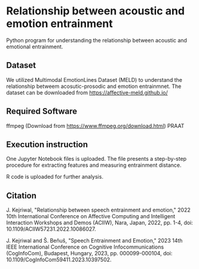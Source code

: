 # Relationship between acoustic and emotion entrainment
Python program for understanding the relationship between acoustic and emotional entrainment.

## Dataset
We utilized Multimodal EmotionLines Dataset (MELD) to understand the relationship betweem acosutic-prosodic and emotion entrainmnet. 
The dataset can be downloaded from https://affective-meld.github.io/

## Required Software
ffmpeg (Download from https://www.ffmpeg.org/download.html)
PRAAT

## Execution instruction

One Jupyter Notebook files is uploaded. The file presents a step-by-step procedure for extracting features and measuring entrainment distance. 

R code is uploaded for further analysis.

## Citation
J. Kejriwal, "Relationship between speech entrainment and emotion," 2022 10th International Conference on Affective Computing and Intelligent Interaction Workshops and Demos (ACIIW), Nara, Japan, 2022, pp. 1-4, doi: 10.1109/ACIIW57231.2022.10086027.

J. Kejriwal and Š. Beňuš, "Speech Entrainment and Emotion," 2023 14th IEEE International Conference on Cognitive Infocommunications (CogInfoCom), Budapest, Hungary, 2023, pp. 000099-000104, doi: 10.1109/CogInfoCom59411.2023.10397502.
